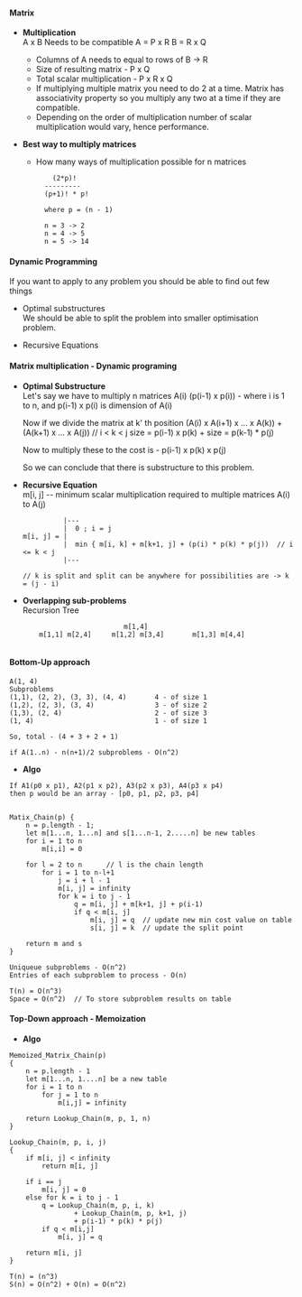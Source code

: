 #### Matrix

- **Multiplication**  
  A x B
  Needs to be compatible
  A = P x R
  B = R x Q
  
  - Columns of A needs to equal to rows of B -> R
  - Size of resulting matrix - P x Q
  - Total scalar multiplication - P x R x Q
  - If multiplying multiple matrix you need to do 2 at a time.
    Matrix has associativity property so you multiply any two at a time if they are compatible.
  - Depending on the order of multiplication number of scalar multiplication would vary, hence performance.


- **Best way to multiply matrices**  
  - How many ways of multiplication possible for n matrices
    ```
        (2*p)!
      ---------
      (p+1)! * p!
    
      where p = (n - 1)
    
      n = 3 -> 2
      n = 4 -> 5
      n = 5 -> 14 
    ```


#### Dynamic Programming
  If you want to apply to any problem you should be able to find out few things

  - Optimal substructures  
    We should be able to split the problem into smaller optimisation problem.

  - Recursive Equations


#### Matrix multiplication - Dynamic programing
- **Optimal Substructure**  
  Let's say we have to multiply n matrices
  A(i) (p(i-1) x p(i)) - where i is 1 to n, and p(i-1) x p(i) is dimension of A(i)
  
  Now if we divide the matrix at k' th position
  (A(i) x A(i+1) x ... x A(k)) + (A(k+1) x ... x A(j))  // i < k < j
      size = p(i-1) x p(k)     +    size = p(k-1) * p(j)
      
  Now to multiply these to the cost is - p(i-1) x p(k) x p(j)
  
  So we can conclude that there is substructure to this problem.

- **Recursive Equation**  
  m[i, j] -- minimum scalar multiplication required to multiple matrices A(i) to A(j)

  ```
            |---
            |  0 ; i = j
  m[i, j] = |
            |  min { m[i, k] + m[k+1, j] + (p(i) * p(k) * p(j))  // i <= k < j
            |---
  
  // k is split and split can be anywhere for possibilities are -> k = (j - i)
  ```

- **Overlapping sub-problems**  
  Recursion Tree
  ```
                           m[1,4]
      m[1,1] m[2,4]     m[1,2] m[3,4]       m[1,3] m[4,4]
        
  ```

#### Bottom-Up approach  
```
A(1, 4)
Subproblems
(1,1), (2, 2), (3, 3), (4, 4)       4 - of size 1
(1,2), (2, 3), (3, 4)               3 - of size 2
(1,3), (2, 4)                       2 - of size 3
(1, 4)                              1 - of size 1

So, total - (4 + 3 + 2 + 1)

if A(1..n) - n(n+1)/2 subproblems - O(n^2)
```

- **Algo**  
```
If A1(p0 x p1), A2(p1 x p2), A3(p2 x p3), A4(p3 x p4)
then p would be an array - [p0, p1, p2, p3, p4]


Matix_Chain(p) {
    n = p.length - 1;
    let m[1...n, 1...n] and s[1...n-1, 2.....n] be new tables
    for i = 1 to n
        m[i,i] = 0

    for l = 2 to n      // l is the chain length
        for i = 1 to n-l+1
            j = i + l - 1
            m[i, j] = infinity
            for k = i to j - 1
                q = m[i, j] + m[k+1, j] + p(i-1)
                if q < m[i, j]
                    m[i, j] = q  // update new min cost value on table
                    s[i, j] = k  // update the split point
    
    return m and s
}

Uniqueue subproblems - O(n^2)
Entries of each subproblem to process - O(n)

T(n) = O(n^3)
Space = O(n^2)  // To store subproblem results on table
```

#### Top-Down approach - Memoization
- **Algo**  
```
Memoized_Matrix_Chain(p)
{
    n = p.length - 1
    let m[1...n, 1....n] be a new table
    for i = 1 to n
        for j = 1 to n
            m[i,j] = infinity

    return Lookup_Chain(m, p, 1, n)
}

Lookup_Chain(m, p, i, j)
{
    if m[i, j] < infinity
        return m[i, j]

    if i == j
        m[i, j] = 0
    else for k = i to j - 1
        q = Lookup_Chain(m, p, i, k)
                + Lookup_Chain(m, p, k+1, j)
                + p(i-1) * p(k) * p(j)
        if q < m[i,j]
            m[i, j] = q

    return m[i, j]
}

T(n) = (n^3)
S(n) = O(n^2) + O(n) = O(n^2)
```
